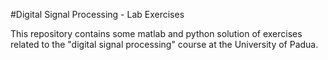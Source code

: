 #Digital Signal Processing - Lab Exercises

This repository contains some matlab and python solution of exercises related to the "digital signal processing" course at the University of Padua.